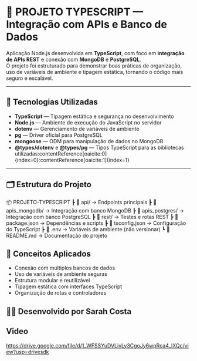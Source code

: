# 🧩 PROJETO TYPESCRIPT — Integração com APIs e Banco de Dados

Aplicação Node.js desenvolvida em **TypeScript**, com foco em **integração de APIs REST** e conexão com **MongoDB** e **PostgreSQL**.  
O projeto foi estruturado para demonstrar boas práticas de organização, uso de variáveis de ambiente e tipagem estática, tornando o código mais seguro e escalável.

---

## 🚀 Tecnologias Utilizadas

- **TypeScript** — Tipagem estática e segurança no desenvolvimento  
- **Node.js** — Ambiente de execução do JavaScript no servidor  
- **dotenv** — Gerenciamento de variáveis de ambiente  
- **pg** — Driver oficial para PostgreSQL  
- **mongoose** — ODM para manipulação de dados no MongoDB  
- **@types/dotenv** e **@types/pg** — Tipos TypeScript para as bibliotecas utilizadas:contentReference[oaicite:0]{index=0}:contentReference[oaicite:1]{index=1}

---

## 🗂️ Estrutura do Projeto

📦 PROJETO-TYPESCRIPT
┣ 📁 api/ → Endpoints principais
┣ 📁 apis_mongodb/ → Integração com banco MongoDB
┣ 📁 apis_postgres/ → Integração com banco PostgreSQL
┣ 📁 rest/ → Testes e rotas REST
┣ 📄 package.json → Dependências e scripts
┣ 📄 tsconfig.json → Configuração do TypeScript
┣ 📄 .env → Variáveis de ambiente (não versionar)
┗ 📄 README.md → Documentação do projeto

## 🧠 Conceitos Aplicados

- Conexão com múltiplos bancos de dados
- Uso de variáveis de ambiente seguras
- Estrutura modular e reutilizável
- Tipagem estática com interfaces TypeScript
- Organização de rotas e controladores
  
## 👨‍💻 Desenvolvido por Sarah Costa 

## Video 
https://drive.google.com/file/d/1_WFSSYuDVLivLy3CgoJy6wpRca4_lXQc/view?usp=drivesdk
